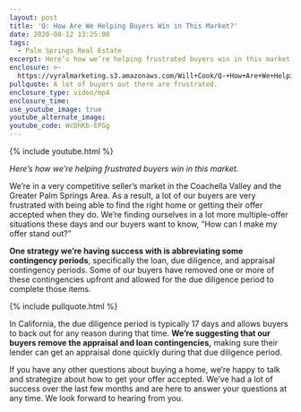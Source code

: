 ```yaml
---
layout: post
title: 'Q: How Are We Helping Buyers Win in This Market?'
date: 2020-08-12 13:25:00
tags:
  - Palm Springs Real Estate
excerpt: Here’s how we’re helping frustrated buyers win in this market.
enclosure: >-
  https://vyralmarketing.s3.amazonaws.com/Will+Cook/Q-+How+Are+We+Helping+Buyers+Win+in+This+Market_.mp4
pullquote: A lot of buyers out there are frustrated.
enclosure_type: video/mp4
enclosure_time:
use_youtube_image: true
youtube_alternate_image:
youtube_code: WcDhKb-EPGg
---
```


{% include youtube.html %}

*Here’s how we’re helping frustrated buyers win in this market.*

We’re in a very competitive seller’s market in the Coachella Valley and the Greater Palm Springs Area. As a result, a lot of our buyers are very frustrated with being able to find the right home or getting their offer accepted when they do. We’re finding ourselves in a lot more multiple-offer situations these days and our buyers want to know, “How can I make my offer stand out?”

**One strategy we’re having success with is abbreviating some contingency periods**, specifically the loan, due diligence, and appraisal contingency periods. Some of our buyers have removed one or more of these contingencies upfront and allowed for the due diligence period to complete those items.&nbsp;

{% include pullquote.html %}

In California, the due diligence period is typically 17 days and allows buyers to back out for any reason during that time. **We’re suggesting that our buyers remove the appraisal and loan contingencies,** making sure their lender can get an appraisal done quickly during that due diligence period.

If you have any other questions about buying a home, we’re happy to talk and strategize about how to get your offer accepted. We’ve had a lot of success over the last few months and are here to answer your questions at any time. We look forward to hearing from you.